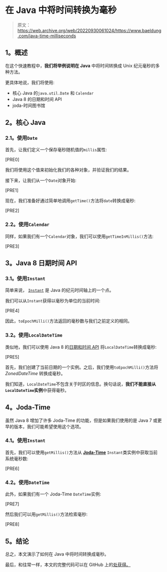 # 在 Java 中将时间转换为毫秒

> 原文：<https://web.archive.org/web/20220930061024/https://www.baeldung.com/java-time-milliseconds>

## **1。概述**

在这个快速教程中，**我们将举例说明在 Java** 中将时间转换成 Unix 纪元毫秒的多种方法。

更具体地说，我们将使用:

*   核心 Java 的`java.util.Date` 和 `Calendar`
*   Java 8 的日期和时间 API
*   joda-时间图书馆

## **2。核心 Java**

### **2.1。使用`Date`**

首先，让我们定义一个保存毫秒随机值的`millis`属性:

[PRE0]

我们将使用这个值来初始化我们的各种对象，并验证我们的结果。

接下来，让我们从一个`Date`对象开始:

[PRE1]

现在，我们准备好通过简单地调用`getTime()`方法将`date`转换成毫秒:

[PRE2]

### **2.2。使用`Calendar`**

同样，如果我们有一个`Calendar`对象，我们可以使用`getTimeInMillis()`方法:

[PRE3]

## **3。Java 8 日期时间 API**

### **3.1。使用`Instant`**

简单来说， [`Instant`](/web/20220815045938/https://www.baeldung.com/current-date-time-and-timestamp-in-java-8) 是 Java 的纪元时间轴上的一个点。

我们可以从`Instant`获得以毫秒为单位的当前时间:

[PRE4]

因此，`toEpochMilli()`方法返回的毫秒数与我们之前定义的相同。

### **3.2。使用`LocalDateTime`**

类似地，我们可以使用 Java 8 的[日期和时间 API](/web/20220815045938/https://www.baeldung.com/java-8-date-time-intro) 将`LocalDateTime`转换成毫秒:

[PRE5]

首先，我们创建了当前日期的一个实例。之后，我们使用`toEpochMilli()`方法将 *ZonedDateTime* 转换成毫秒。

我们知道，`LocalDateTime`不包含关于时区的信息。换句话说，**我们不能直接从`LocalDateTime`实例**中获得毫秒。

## **4。Joda-Time**

虽然 Java 8 增加了许多 Joda-Time 的功能，但是如果我们使用的是 Java 7 或更早的版本，我们可能希望使用这个选项。

### **4.1。使用`Instant`**

首先，我们可以使用`getMillis()`方法从 **[Joda-Time](/web/20220815045938/https://www.baeldung.com/joda-time)** `Instant`类实例中获取当前系统毫秒数:

[PRE6]

### **4.2。使用`DateTime`**

此外，如果我们有一个 Joda-Time `DateTime`实例:

[PRE7]

然后我们可以用`getMillis()`方法检索毫秒:

[PRE8]

## **5。结论**

总之，本文演示了如何在 Java 中将时间转换成毫秒。

最后，和往常一样，本文的完整代码可以在 GitHub 上的[处获得。](https://web.archive.org/web/20220815045938/https://github.com/eugenp/tutorials/tree/master/core-java-modules/core-java-datetime-conversion)